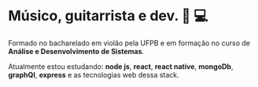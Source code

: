 # Músico, guitarrista e dev. 🎸 💻

Formado no bacharelado em violão pela UFPB e em formação no curso de **Análise e Desenvolvimento de Sistemas**.

Atualmente estou estudando: **node js**, **react**, **react native**, **mongoDb**, **graphQl**, **express** e as tecnologias web dessa stack. 
